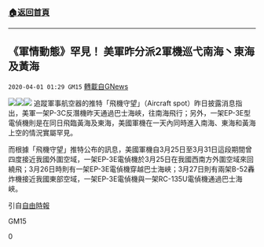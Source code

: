 ###  [:house:返回首頁](https://github.com/ourhimalayas/txt)
---

## 《軍情動態》罕見！ 美軍昨分派2軍機巡弋南海丶東海及黃海
`2020-04-01 01:29 GM15` [轉載自GNews](https://gnews.org/zh-hant/158740/)

![](https://s3-ap-northeast-1.amazonaws.com/news.guo.offload.media/wp-content/uploads/2020/04/01012649/phpH2707N.jpg)![](https://s3-ap-northeast-1.amazonaws.com/news.guo.offload.media/wp-content/uploads/2020/04/01012658/phpJXbHwF.jpg)![](https://s3-ap-northeast-1.amazonaws.com/news.guo.offload.media/wp-content/uploads/2020/04/01012709/phpqGQnQt.jpg)
追蹤軍事航空器的推特「飛機守望」（Aircraft spot）昨日披露消息指出，美軍一架P-3C反潛機昨天通過巴士海峽，往南海飛行；另外，一架EP-3E型電偵機則是在同日飛臨黃海及東海，美國軍機在一天內同時進入南海、東海和黃海上空的情況實屬罕見。

而根據「飛機守望」推特公布的訊息，美國軍機自3月25日至3月31日這段期間曾四度接近我國外圍空域，一架EP-3E電偵機於3月25日在我國西南方外圍空域來回繞飛；3月26日時則有一架EP-3E電偵機穿越巴士海峽；3月27日則有兩架B-52轟炸機接近我國東部空域，一架EP-3E電偵機與一架RC-135U電偵機通過巴士海峽。

引自[自由時報](https://news.ltn.com.tw/news/world/breakingnews/3119539)

GM15

0
